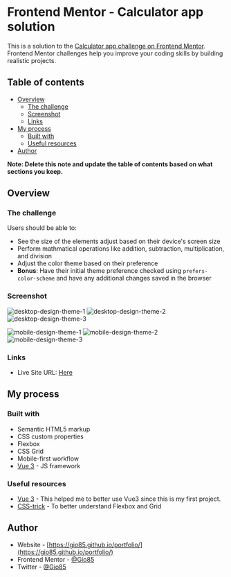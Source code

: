 # Frontend Mentor - Calculator app solution

This is a solution to the [Calculator app challenge on Frontend Mentor](https://www.frontendmentor.io/challenges/calculator-app-9lteq5N29). Frontend Mentor challenges help you improve your coding skills by building realistic projects.

## Table of contents

- [Overview](#overview)
    - [The challenge](#the-challenge)
    - [Screenshot](#screenshot)
    - [Links](#links)
- [My process](#my-process)
    - [Built with](#built-with)
    - [Useful resources](#useful-resources)
- [Author](#author)

**Note: Delete this note and update the table of contents based on what sections you keep.**

## Overview

### The challenge

Users should be able to:

- See the size of the elements adjust based on their device's screen size
- Perform mathmatical operations like addition, subtraction, multiplication, and division
- Adjust the color theme based on their preference
- **Bonus**: Have their initial theme preference checked using `prefers-color-scheme` and have any additional changes saved in the browser

### Screenshot

![desktop-design-theme-1](https://user-images.githubusercontent.com/49147449/123254661-d79eb080-d4e6-11eb-8aed-a87aef1747a9.jpg)
![desktop-design-theme-2](https://user-images.githubusercontent.com/49147449/123254664-d8cfdd80-d4e6-11eb-9b73-6f83d198cd84.jpg)
![desktop-design-theme-3](https://user-images.githubusercontent.com/49147449/123254667-d8cfdd80-d4e6-11eb-9b62-be71b51bb34a.jpg)

![mobile-design-theme-1](https://user-images.githubusercontent.com/49147449/123254669-d9687400-d4e6-11eb-98e0-6ce3ea765d98.jpg)
![mobile-design-theme-2](https://user-images.githubusercontent.com/49147449/123254671-da010a80-d4e6-11eb-856a-04e07e12b3e0.jpg)
![mobile-design-theme-3](https://user-images.githubusercontent.com/49147449/123254673-da010a80-d4e6-11eb-883f-113e965f0c3b.jpg)


### Links

- Live Site URL: [Here](https://gio85.github.io/vue_calculator/)

## My process

### Built with

- Semantic HTML5 markup
- CSS custom properties
- Flexbox
- CSS Grid
- Mobile-first workflow
- [Vue 3](https://vuejs.org/) - JS framework

### Useful resources

- [Vue 3](https://vuejs.org/) - This helped me to better use Vue3 since this is my first project.
- [CSS-trick](https://css-tricks.com/) - To better understand Flexbox and Grid

## Author

- Website - [https://gio85.github.io/portfolio/](https://gio85.github.io/portfolio/)
- Frontend Mentor - [@Gio85](https://www.frontendmentor.io/profile/Gio85)
- Twitter - [@Gio85](https://twitter.com/Gio63193024)

